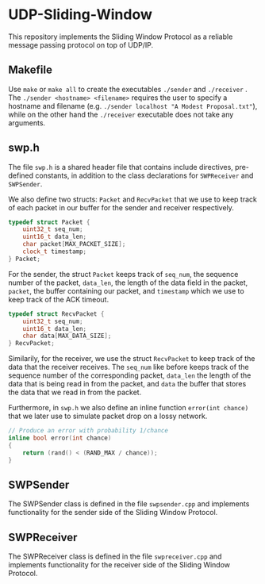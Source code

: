 # UDP-Sliding-Window
This repository implements the Sliding Window Protocol as a reliable message passing protocol on top of UDP/IP.

## Makefile
Use `make` or `make all` to create the executables `./sender` and `./receiver` . The `./sender <hostname> <filename>` requires the user to specify a hostname and filename (e.g. `./sender localhost "A Modest Proposal.txt"`), while on the other hand the `./receiver` executable does not take any arguments.

## swp.h
The file `swp.h` is a shared header file that contains include directives, pre-defined constants, in addition to the class declarations for `SWPReceiver` and `SWPSender`. 

We also define two structs: `Packet` and `RecvPacket` that we use to keep track of each packet in our buffer for the sender and receiver respectively.

```c++
typedef struct Packet {
    uint32_t seq_num;
    uint16_t data_len;
    char packet[MAX_PACKET_SIZE];
    clock_t timestamp;
} Packet;
```
For the sender, the struct `Packet` keeps track of `seq_num`, the sequence number of the packet, `data_len`, the length of the data field in the packet, `packet`, the buffer containing our packet, and `timestamp` which we use to keep track of the ACK timeout.

```c++
typedef struct RecvPacket {
    uint32_t seq_num;
    uint16_t data_len;
    char data[MAX_DATA_SIZE];
} RecvPacket;
```
Similarily, for the receiver, we use the struct `RecvPacket` to keep track of the data that the receiver receives. The `seq_num` like before keeps track of the sequence number of the corresponding packet, `data_len` the length of the data that is being read in from the packet, and `data` the buffer that stores the data that we read in from the packet.

Furthermore, in `swp.h` we also define an inline function `error(int chance)` that we later use to simulate packet drop on a lossy network.

```c++
// Produce an error with probability 1/chance
inline bool error(int chance)
{
    return (rand() < (RAND_MAX / chance));
}
```

## SWPSender
The SWPSender class is defined in the file `swpsender.cpp` and implements functionality for the sender side of the Sliding Window Protocol. 

## SWPReceiver
The SWPReceiver class is defined in the file `swpreceiver.cpp` and implements functionality for the receiver side of the Sliding Window Protocol.


